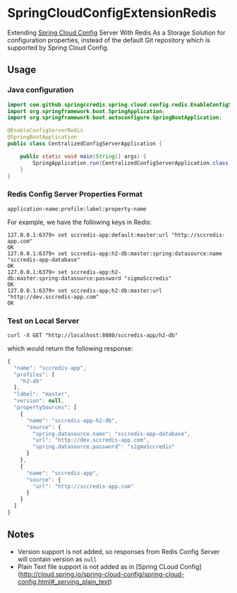# SpringCloudConfigExtensionRedis
Extending [Spring Cloud Config](http://cloud.spring.io/spring-cloud-config/spring-cloud-config.html) Server With Redis As a Storage Solution for configuration properties, instead of the default Git repository which is supported by Spring Cloud Config.


## Usage

### Java configuration

```java
import com.github.springccredis.spring.cloud.config.redis.EnableConfigServerRedis;
import org.springframework.boot.SpringApplication;
import org.springframework.boot.autoconfigure.SpringBootApplication;

@EnableConfigServerRedis
@SpringBootApplication
public class CentralizedConfigServerApplication {

	public static void main(String[] args) {
		SpringApplication.run(CentralizedConfigServerApplication.class, args);
	}
}
```

### Redis Config Server Properties Format


```
application-name:profile:label:property-name
```

For example, we have the following keys in Redis:
```
127.0.0.1:6379> set sccredis-app:default:master:url "http://sccredis-app.com"
OK
127.0.0.1:6379> set sccredis-app:h2-db:master:spring:datasource:name "sccredis-app-database"
OK
127.0.0.1:6379> set sccredis-app:h2-db:master:spring:datasource:password "sigmaSccredis"
OK
127.0.0.1:6379> set sccredis-app:h2-db:master:url "http://dev.sccredis-app.com"
OK
```

### Test on Local Server

```
curl -X GET "http://localhost:8080/sccredis-app/h2-db"
```

which would return the following response:

```javascript
{
  "name": "sccredis-app",
  "profiles": [
    "h2-db"
  ],
  "label": "master",
  "version": null,
  "propertySources": [
    {
      "name": "sccredis-app-h2-db",
      "source": {
        "spring.datasource.name": "sccredis-app-database",
        "url": "http://dev.sccredis-app.com",
        "spring.datasource.password": "sigmaSccredis"
      }
    },
    {
      "name": "sccredis-app",
      "source": {
        "url": "http://sccredis-app.com"
      }
    }
  ]
}
```
## Notes

* Version support is not added, so responses from Redis Config Server will contain version as ```null```
* Plain Text file support is not added as in [Spring CLoud Config] (http://cloud.spring.io/spring-cloud-config/spring-cloud-config.html#_serving_plain_text)


